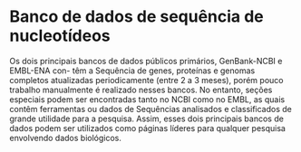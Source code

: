 # Banco de dados de sequência de nucleotídeos

Os dois principais bancos de dados públicos primários, GenBank-NCBI e EMBL-ENA con-
têm a Sequência de genes, proteínas e genomas completos atualizadas periodicamente (entre 2
a 3 meses), porém pouco trabalho manualmente é realizado nesses bancos. No entanto, seções
especiais podem ser encontradas tanto no NCBI como no EMBL, as quais contêm ferramentas
ou dados de Sequências analisados e classificados de grande utilidade para a pesquisa. Assim,
esses dois principais bancos de dados podem ser utilizados como páginas líderes para qualquer
pesquisa envolvendo dados biológicos. 